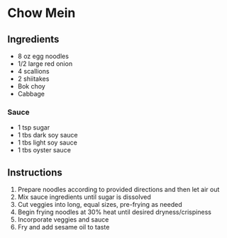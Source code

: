 # Chow Mein
## Ingredients
- 8 oz egg noodles
- 1/2 large red onion
- 4 scallions
- 2 shiitakes
- Bok choy
- Cabbage

### Sauce
- 1 tsp sugar
- 1 tbs dark soy sauce
- 1 tbs light soy sauce
- 1 tbs oyster sauce

## Instructions
1. Prepare noodles according to provided directions and then let air out
2. Mix sauce ingredients until sugar is dissolved
3. Cut veggies into long, equal sizes, pre-frying as needed
4. Begin frying noodles at 30% heat until desired dryness/crispiness
5. Incorporate veggies and sauce
6. Fry and add sesame oil to taste
